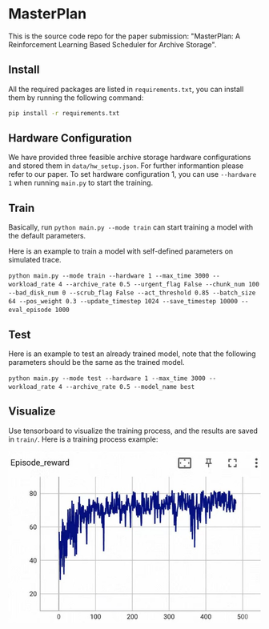 # MasterPlan

This is the source code repo for the paper submission: "MasterPlan: A Reinforcement Learning Based Scheduler for Archive Storage".

## Install

All the required packages are listed in `requirements.txt`, you can install them by running the following command:

```bash
pip install -r requirements.txt
```

## Hardware Configuration

We have provided three feasible archive storage hardware configurations and stored them in `data/hw_setup.json`. For further informantion please refer to our paper. To set hardware configuration 1, you can use `--hardware 1` when running `main.py` to start the training.

## Train

Basically, run `python main.py --mode train` can start training a model with the default parameters.

Here is an example to train a model with self-defined parameters on simulated trace.

`python main.py --mode train --hardware 1 --max_time 3000 --workload_rate 4 --archive_rate 0.5 --urgent_flag False --chunk_num 100 --bad_disk_num 0 --scrub_flag False --act_threshold 0.85 --batch_size 64 --pos_weight 0.3 --update_timestep 1024 --save_timestep 10000 --eval_episode 1000`

## Test

Here is an example to test an already trained model, note that the following parameters should be the same as the trained model.

`python main.py --mode test --hardware 1 --max_time 3000 --workload_rate 4 --archive_rate 0.5 --model_name best`

## Visualize

Use tensorboard to visualize the training process, and the results are saved in `train/`. Here is a training process example:

![train](./train.jpg)
